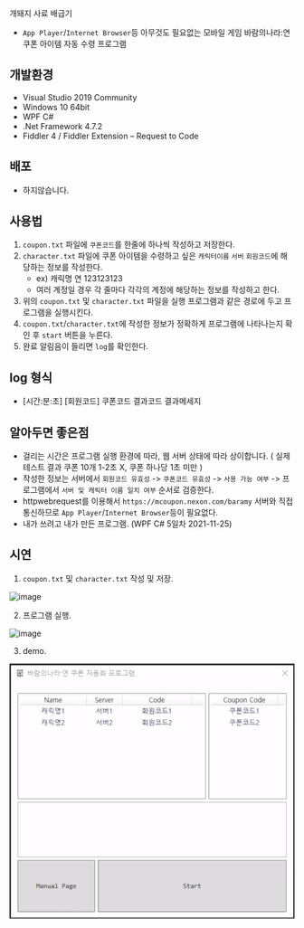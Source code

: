 개돼지 사료 배급기
- `App Player`/`Internet Browser`등 아무것도 필요없는 모바일 게임 바람의나라:연 쿠폰 아이템 자동 수령 프로그램

## 개발환경
- Visual Studio 2019 Community
- Windows 10 64bit
- WPF C#
- .Net Framework 4.7.2
- Fiddler 4 / Fiddler Extension – Request to Code

## 배포
- 하지않습니다.


## 사용법
1. `coupon.txt` 파일에 `쿠폰코드`를 한줄에 하나씩 작성하고 저장한다.
2. `character.txt` 파일에 쿠폰 아이템을 수령하고 싶은 `캐릭터이름` `서버` `회원코드`에 해당하는 정보를 작성한다.
    - ex) 캐릭명 연 123123123
    - 여러 계정일 경우 각 줄마다 각각의 계정에 해당하는 정보를 작성하고 한다. 
3. 위의 `coupon.txt` 및 `character.txt` 파일을 실행 프로그램과 같은 경로에 두고 프로그램을 실행시킨다.
4. `coupon.txt`/`character.txt`에 작성한 정보가 정확하게 프로그램에 나타나는지 확인 후 `start` 버튼을 누른다.
5.  완료 알림음이 들리면 `log`를 확인한다.

## log 형식
- [시간:분:초] [회원코드] 쿠폰코드 결과코드 결과메세지

## 알아두면 좋은점
- 걸리는 시간은 프로그램 실행 환경에 따라, 웹 서버 상태에 따라 상이합니다. ( 실제 테스트 결과 쿠폰 10개 1-2초 X, 쿠폰 하나당 1초 미만 ) 
- 작성한 정보는 서버에서 `회원코드 유효성` -> `쿠폰코드 유효성` -> `사용 가능 여부` -> 프로그램에서 `서버 및 캐릭터 이름 일치 여부` 순서로 검증한다.
- httpwebrequest를 이용해서 `https://mcoupon.nexon.com/baramy` 서버와 직접 통신하므로 `App Player`/`Internet Browser`등이 필요없다.
- 내가 쓰려고 내가 만든 프로그램. (WPF C# 5일차 2021-11-25)

## 시연
1. `coupon.txt` 및 `character.txt` 작성 및 저장.

![image](https://user-images.githubusercontent.com/94805997/142789452-1e288def-1fe3-4abb-8241-db6b201364ae.png)

2. 프로그램 실행.

![image](https://user-images.githubusercontent.com/94805997/143262873-60b53c45-2dc6-49b0-9727-1d74f1a73c0e.png)

3. demo.

![image](https://github.com/tester58126/BaramYeonCoupon/blob/main/image/3.gif)
